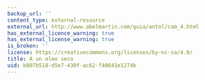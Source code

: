 ```yaml
---
backup_url: ''
content_type: external-resource
external_url: http://www.abelmartin.com/guia/antol/cam_4.html
has_external_licence_warning: true
has_external_license_warning: true
is_broken: ''
license: https://creativecommons.org/licenses/by-nc-sa/4.0/
title: A un olmo seco
uid: b807b518-d5e7-430f-ac62-f40641e1274b
---
```

